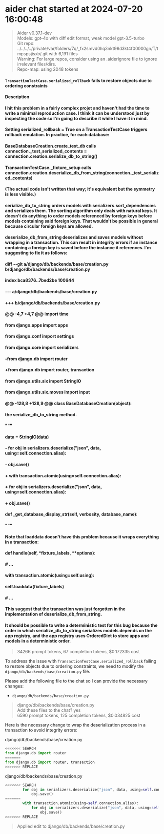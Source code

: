 
# aider chat started at 2024-07-20 16:00:48

> Aider v0.37.1-dev  
> Models: gpt-4o with diff edit format, weak model gpt-3.5-turbo  
> Git repo: ../../../../private/var/folders/7q/_fx2smvd0hq3nkt98d3kt4f00000gn/T/tmpspsjisxb/.git with 6,191 files  
> Warning: For large repos, consider using an .aiderignore file to ignore irrelevant files/dirs.  
> Repo-map: using 2048 tokens  

#### `TransactionTestCase.serialized_rollback` fails to restore objects due to ordering constraints  
#### Description  
#### 	  
#### I hit this problem in a fairly complex projet and haven't had the time to write a minimal reproduction case. I think it can be understood just by inspecting the code so I'm going to describe it while I have it in mind.  
#### Setting serialized_rollback = True on a TransactionTestCase triggers ​rollback emulation. In practice, for each database:  
#### BaseDatabaseCreation.create_test_db calls connection._test_serialized_contents = connection.creation.serialize_db_to_string()  
#### TransactionTestCase._fixture_setup calls connection.creation.deserialize_db_from_string(connection._test_serialized_contents)  
#### (The actual code isn't written that way; it's equivalent but the symmetry is less visible.)  
#### serialize_db_to_string orders models with serializers.sort_dependencies and serializes them. The sorting algorithm only deals with natural keys. It doesn't do anything to order models referenced by foreign keys before models containing said foreign keys. That wouldn't be possible in general because circular foreign keys are allowed.  
#### deserialize_db_from_string deserializes and saves models without wrapping in a transaction. This can result in integrity errors if an instance containing a foreign key is saved before the instance it references. I'm suggesting to fix it as follows:  
#### diff --git a/django/db/backends/base/creation.py b/django/db/backends/base/creation.py  
#### index bca8376..7bed2be 100644  
#### --- a/django/db/backends/base/creation.py  
#### +++ b/django/db/backends/base/creation.py  
#### @@ -4,7 +4,7 @@ import time  
####  from django.apps import apps  
####  from django.conf import settings  
####  from django.core import serializers  
#### -from django.db import router  
#### +from django.db import router, transaction  
####  from django.utils.six import StringIO  
####  from django.utils.six.moves import input  
####    
#### @@ -128,8 +128,9 @@ class BaseDatabaseCreation(object):  
#### 		 the serialize_db_to_string method.  
#### 		 """  
#### 		 data = StringIO(data)  
#### -		for obj in serializers.deserialize("json", data, using=self.connection.alias):  
#### -			obj.save()  
#### +		with transaction.atomic(using=self.connection.alias):  
#### +			for obj in serializers.deserialize("json", data, using=self.connection.alias):  
#### +				obj.save()  
####    
#### 	 def _get_database_display_str(self, verbosity, database_name):  
#### 		 """  
#### Note that loaddata doesn't have this problem because it wraps everything in a transaction:  
#### 	def handle(self, *fixture_labels, **options):  
#### 		# ...  
#### 		with transaction.atomic(using=self.using):  
#### 			self.loaddata(fixture_labels)  
#### 		# ...  
#### This suggest that the transaction was just forgotten in the implementation of deserialize_db_from_string.  
#### It should be possible to write a deterministic test for this bug because the order in which serialize_db_to_string serializes models depends on the app registry, and the app registry uses OrderedDict to store apps and models in a deterministic order.  
> 34266 prompt tokens, 67 completion tokens, $0.172335 cost  

To address the issue with `TransactionTestCase.serialized_rollback` failing to restore objects due to ordering constraints, we need to modify the `django/db/backends/base/creation.py` file.

Please add the following file to the chat so I can provide the necessary changes:
- `django/db/backends/base/creation.py`

> django/db/backends/base/creation.py  
> Add these files to the chat? yes  
> 6590 prompt tokens, 125 completion tokens, $0.034825 cost  

Here is the necessary change to wrap the deserialization process in a transaction to avoid integrity errors:

django/db/backends/base/creation.py
```python
<<<<<<< SEARCH
from django.db import router
=======
from django.db import router, transaction
>>>>>>> REPLACE
```

django/db/backends/base/creation.py
```python
<<<<<<< SEARCH
        for obj in serializers.deserialize("json", data, using=self.connection.alias):
            obj.save()
=======
        with transaction.atomic(using=self.connection.alias):
            for obj in serializers.deserialize("json", data, using=self.connection.alias):
                obj.save()
>>>>>>> REPLACE
```

> Applied edit to django/db/backends/base/creation.py  
